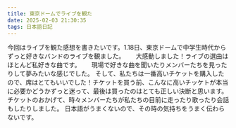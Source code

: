 ```yaml
---
title: 東京ドームでライブを観た 
date: 2025-02-03 21:30:35
tags: 日本語日記
---
```

今回はライブを観た感想を書きたいです。1.18日、東京ドームで中学生時代からずっと好きなバンドのライブを観ました。　　
大感動しました！ライブの選曲はほとんど私好きな曲です。　　
現場で好きな曲を聞いたりメンバーたちを見ったりして夢みたいな感じでした。
そして、私たちは一番高いチケットを購入したので、席はとてもいいでした！チケットを買う前、こんなに高いチッケトが本当に必要かどうかずっと迷って、最後は買ったのはとても正しい決断と思います。　　
チケットのおかげて、時々メンバーたちが私たちの目前に走ったり歌ったり会話もしたりしました。
日本語がうまくないので、その時の気持ちをうまく伝わらないです。